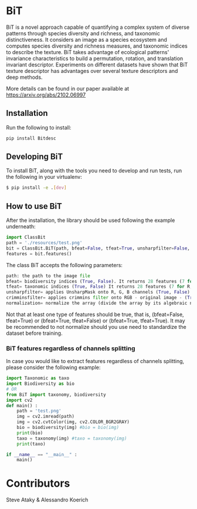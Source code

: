 # BiT

BiT is a novel approach capable of quantifying a complex system of diverse patterns through 
species diversity and richness, and taxonomic distinctiveness. 
It considers an image as a species ecosystem and computes species diversity and richness measures, 
and taxonomic indices to describe the texture. 
BiT takes advantage of ecological patterns' invariance characteristics to build a permutation, rotation, and translation invariant descriptor. 
Experiments on different datasets have shown that BiT texture descriptor has advantages over several texture descriptors and deep methods. 

More details can be found in our paper available at https://arxiv.org/abs/2102.06997

## Installation

Run the following to install:
```python
pip install Bitdesc
```

## Developing BiT

To install BiT, along with the tools you need to develop and run tests, run the following in your virtualenv:
```bash
$ pip install -e .[dev]
```
## How to use BiT 

After the installation, the library should be used following the example underneath:

```python
import ClassBit
path = './resources/test.png'
bit = ClassBit.BiT(path, bfeat=False, tfeat=True, unsharpfilter=False, crimminsfilter=False, normalization=False)
features = bit.features()
```
The class BiT accepts the following parameters:
```python
path: the path to the image file
bfeat= biodiversity indices (True, False). It returns 28 features (7 for R, 7 for G, 7 for B, and 7 for RGB)  
tfeat= taxonomic indices (True, False) It returns 28 features (7 for R, 7 for G, 7 for B, and 7 for RGB)
unsharpfilter= applies UnsharpMask onto R, G, B channels (True, False) 
crimminsfilter= applies crimmins filter onto RGB - original image - (True, False) 
normalization= normalize the array (divide the array by its algebraic norm)
``` 
Not that at least one type of features should be true, that is, (bfeat=False, tfeat=True) or (bfeat=True, tfeat=False) or (bfeat=True, tfeat=True).
It may be recommended to not normalize should you use need to standardize the dataset before training. 

### BiT features regardless of channels splitting
In case you would like to extract features regardless of channels splitting, please consider the following example:
```python
import Taxonomic as taxo
import Biodiversity as bio
# OR
from BiT import taxonomy, biodiversity
import cv2
def main() :
    path = 'test.png'
    img = cv2.imread(path)
    img = cv2.cvtColor(img, cv2.COLOR_BGR2GRAY)      
    bio = biodiversity(img) #bio = bio(img)
    print(bio)    
    taxo = taxonomy(img) #taxo = taxonomy(img)
    print(taxo)

if __name__ == "__main__" :
    main()


```

# Contributors
Steve Ataky & Alessandro Koerich
